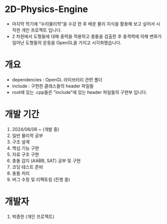 # 2D-Physics-Engine
+ 마지막 학기에 “수리물리학”을 수강 한 후 배운 물리 지식을 활용해 보고 싶어서 시작한 개인 프로젝트 입니다.
+ 2 차원에서 도형들에 대해 중력을 적용하고 충돌을 검출한 후 충격력에 의해 변화가 일어난 도형들의 운동을 OpenGL을 가지고 시각화했습니다.

# 개요
+ dependencies : OpenGL 라이브러리 관련 폴더
+ include : 구현한 클래스들의 header 파일들
+ root에 있는 .cpp들은 "include"에 있는 header 파일들의 구현부 입니다.

# 개발 기간
1. 2024/06/06 ~ (개발 중)
2. 일반 물리학 공부
3. 구조 설계
4. 핵심 기능 구현
5. 자료 구조 구현
6. 충돌 감지 (AABB, SAT) 공부 및 구현
7. 코딩 테스트 준비
8. 충돌 처리
9. 버그 수정 및 리펙토링 (진행 중)

# 개발자
1. 박종한 (개인 프로젝트)
